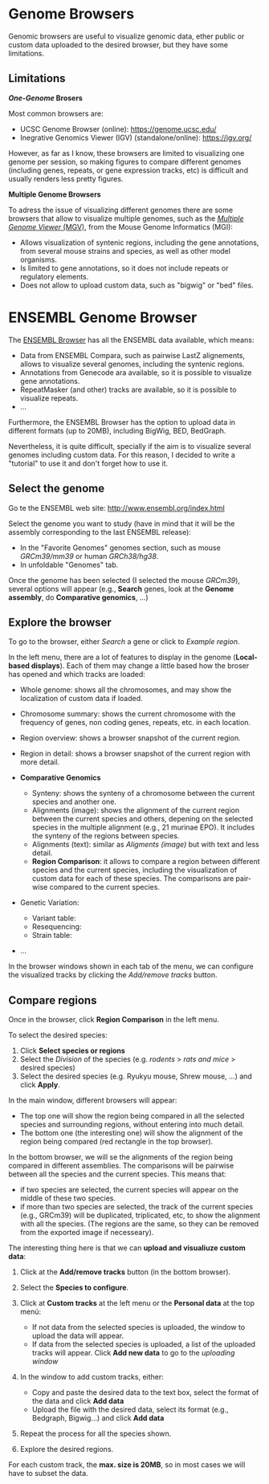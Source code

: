 # Genome Browsers

Genomic browsers are useful to visualize genomic data, ether public or custom data uploaded to the desired browser, but they have some limitations.

## Limitations

**_One-Genome_ Brosers**

Most common browsers are:

- UCSC Genome Browser (online): https://genome.ucsc.edu/
- Inegrative Genomics Viewer (IGV) (standalone/online): https://igv.org/

However, as far as I know, these browsers are limited to visualizing one genome per session, so making figures to compare different genomes (including genes, repeats, or gene expression tracks, etc) is difficult and usually renders less pretty figures. 

**Multiple Genome Browsers**

To adress the issue of visualizing different genomes there are some browsers that allow to visualize multiple genomes, such as the [*Multiple Genome Viewer* (MGV)](http://www.informatics.jax.org/mgv/), from the Mouse Genome Informatics (MGI):
 
* Allows visualization of syntenic regions, including the gene annotations, from several mouse strains and species, as well as other model organisms.
* Is limited to gene annotations, so it does not include repeats or regulatory elements. 
* Does not allow to upload custom data, such as "bigwig" or "bed" files. 

# ENSEMBL Genome Browser

The [ENSEMBL Browser](http://www.ensembl.org/index.html) has all the ENSEMBL data available, which means:

* Data from ENSEMBL Compara, such as pairwise LastZ alignements, allows to visualize several genomes, including the syntenic regions.
* Annotations from Genecode ara available, so it is possible to visualize gene annotations.
* RepeatMasker (and other) tracks are available, so it is possible to visualize repeats.
* ...

Furthermore, the ENSEMBL Browser has the option to upload data in different formats (up to 20MB), including BigWig, BED, BedGraph.

Nevertheless, it is quite difficult, specially if the aim is to visualize several genomes including custom data. For this reason, I decided to write a "tutorial" to use it and don't forget how to use it. 

## Select the genome

Go te the ENSEMBL web site: http://www.ensembl.org/index.html

Select the genome you want to study (have in mind that it will be the assembly corresponding to the last ENSEMBL release): 

* In the "Favorite Genomes" genomes section, such as mouse *GRCm39/mm39* or human *GRCh38/hg38*.
* In unfoldable "Genomes" tab.

Once the genome has been selected (I selected the mouse *GRCm39*), several options will appear (e.g., **Search** genes, look at the **Genome assembly**, do **Comparative genomics**, ...)

## Explore the browser

To go to the browser, either *Search* a gene or click to *Example region*.

In the left menu, there are a lot of features to display in the genome (**Local-based displays**). Each of them may change a little based how the broser has opened and which tracks are loaded:

* Whole genome: shows all the chromosomes, and may show the localization of custom data if loaded.
* Chromosome summary: shows the current chromosome with the frequency of genes, non coding genes, repeats, etc. in each location.
* Region overview: shows a browser snapshot of the current region.
* Region in detail: shows a browser snapshot of the current region with more detail.
* **Comparative Genomics**

    + Synteny: shows the synteny of a chromosome between the current species and another one.
    + Alignments (image): shows the alignment of the current region between the current species and others, depening on the selected species in the multiple alignment (e.g., 21 murinae EPO). It includes the synteny of the regions between species.
    + Alignments (text): similar as *Aligments (image)* but with text and less detail.
    + **Region Comparison**: it allows to compare a region between different species and the current species, including the visualization of custom data for each of these species. The comparisons are pair-wise compared to the current species.

* Genetic Variation:

    + Variant table:
    + Resequencing:
    + Strain table:

* ...

In the browser windows shown in each tab of the menu, we can configure the visualized tracks by clicking the *Add/remove tracks* button.

## Compare regions

Once in the browser, click **Region Comparison** in the left menu.

To select the desired species:

1. Click **Select species or regions**
2. Select the *Division* of the species (e.g. *rodents* > *rats and mice* > desired species)
3. Select the desired species (e.g. Ryukyu mouse, Shrew mouse, ...) and click **Apply**.

In the main window, different browsers will appear:

* The top one will show the region being compared in all the selected species and surrounding regions, without entering into much detail. 
* The bottom one (the interesting one) will show the alignment of the region being compared (red rectangle in the top browser). 

In the bottom browser, we will se the alignments of the region being compared in different assemblies. The comparisons will be pairwise between all the species and the current species. This means that:

* if two species are selected, the current species will appear on the middle of these two species. 
* if more than two species are selected, the track of the current species (e.g., GRCm39) will be duplicated, triplicated, etc, to show the alignment with all the species. (The regions are the same, so they can be removed from the exported image if necesseary). 

The interesting thing here is that we can **upload and visualiuze custom data**:

1. Click at the **Add/remove tracks** button (in the bottom browser).
2. Select the **Species to configure**.
3. Click at **Custom tracks** at the left menu or the **Personal data** at the top menú:

    + If not data from the selected species is uploaded, the window to upload the data will appear.
    + If data from the selected species is uploaded, a list of the uploaded tracks will appear. Click **Add new data** to go to the *uploading window*

4. In the window to add custom tracks, either:

    + Copy and paste the desired data to the text box, select the format of the data and click **Add data**
    + Upload the file with the desired data, select its format (e.g., Bedgraph, Bigwig...) and click **Add data**

5. Repeat the process for all the species shown.
6. Explore the desired regions.

For each custom track, the **max. size is 20MB**, so in most cases we will have to subset the data.


